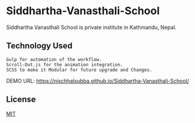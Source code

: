 # Siddhartha-Vanasthali-School

Siddhartha Vanasthali School is private institute in Kathmandu, Nepal.

## Technology Used

```
Gulp for automation of the workflow.
Scroll-Out.js for the animation integration.
SCSS to make it Modular for future upgrade and Changes.
```


DEMO URL: https://nischhalsubba.github.io/Siddhartha-Vanasthali-School/

## License
[MIT](https://choosealicense.com/licenses/mit/)


